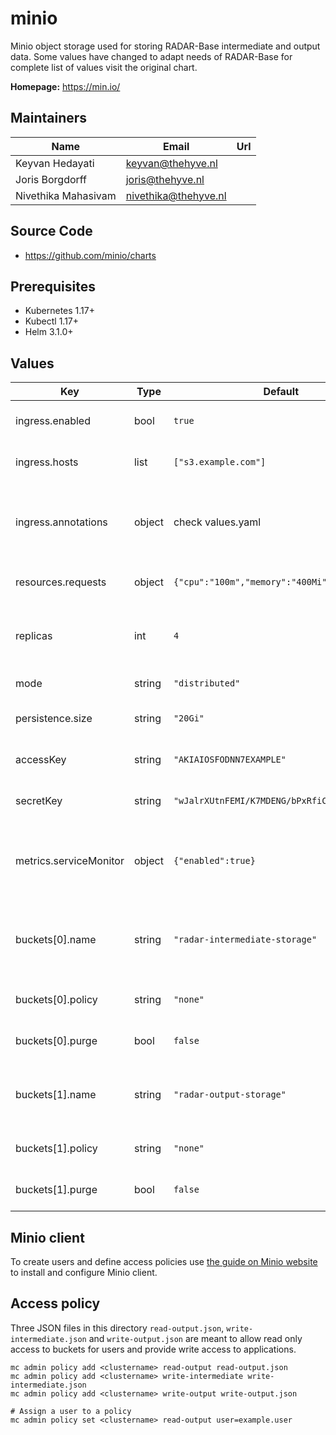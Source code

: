 

# minio

Minio object storage used for storing RADAR-Base intermediate and output data. Some values have changed to adapt needs of RADAR-Base for complete list of values visit the original chart.

**Homepage:** <https://min.io/>

## Maintainers

| Name | Email | Url |
| ---- | ------ | --- |
| Keyvan Hedayati | keyvan@thehyve.nl |  |
| Joris Borgdorff | joris@thehyve.nl |  |
| Nivethika Mahasivam | nivethika@thehyve.nl |  |

## Source Code

* <https://github.com/minio/charts>

## Prerequisites
* Kubernetes 1.17+
* Kubectl 1.17+
* Helm 3.1.0+

## Values

| Key | Type | Default | Description |
|-----|------|---------|-------------|
| ingress.enabled | bool | `true` | Enable ingress controller resource |
| ingress.hosts | list | `["s3.example.com"]` | Hosts to accept requests from |
| ingress.annotations | object | check values.yaml | Annotations that define default ingress class, certificate issuer |
| resources.requests | object | `{"cpu":"100m","memory":"400Mi"}` | CPU/Memory resource requests |
| replicas | int | `4` | Number of nodes, 4 is minimum for distributed mode |
| mode | string | `"distributed"` | MinIO server mode |
| persistence.size | string | `"20Gi"` | Size of persistent volume claim |
| accessKey | string | `"AKIAIOSFODNN7EXAMPLE"` | Default access key (5 to 20 characters) |
| secretKey | string | `"wJalrXUtnFEMI/K7MDENG/bPxRfiCYEXAMPLEKEY"` | Default secret key (8 to 40 characters) |
| metrics.serviceMonitor | object | `{"enabled":true}` | Set this to true to create ServiceMonitor for Prometheus operator |
| buckets[0].name | string | `"radar-intermediate-storage"` | Bucket used for intermediate storage of RADAR-Base data |
| buckets[0].policy | string | `"none"` | Public access is disabled for this bucket |
| buckets[0].purge | bool | `false` | Don't purge the bucket if already exists |
| buckets[1].name | string | `"radar-output-storage"` | Bucket used for output storage of RADAR-Base data |
| buckets[1].policy | string | `"none"` | Public access is disabled for this bucket |
| buckets[1].purge | bool | `false` | Don't purge the bucket if already exists |

## Minio client
To create users and define access policies use [the guide on Minio website](https://docs.min.io/docs/minio-client-quickstart-guide.html) to install and configure Minio client.

## Access policy
Three JSON files in this directory `read-output.json`, `write-intermediate.json` and `write-output.json` are meant to allow read only access to buckets for users and provide write access to applications.

```
mc admin policy add <clustername> read-output read-output.json
mc admin policy add <clustername> write-intermediate write-intermediate.json
mc admin policy add <clustername> write-output write-output.json

# Assign a user to a policy
mc admin policy set <clustername> read-output user=example.user
```
